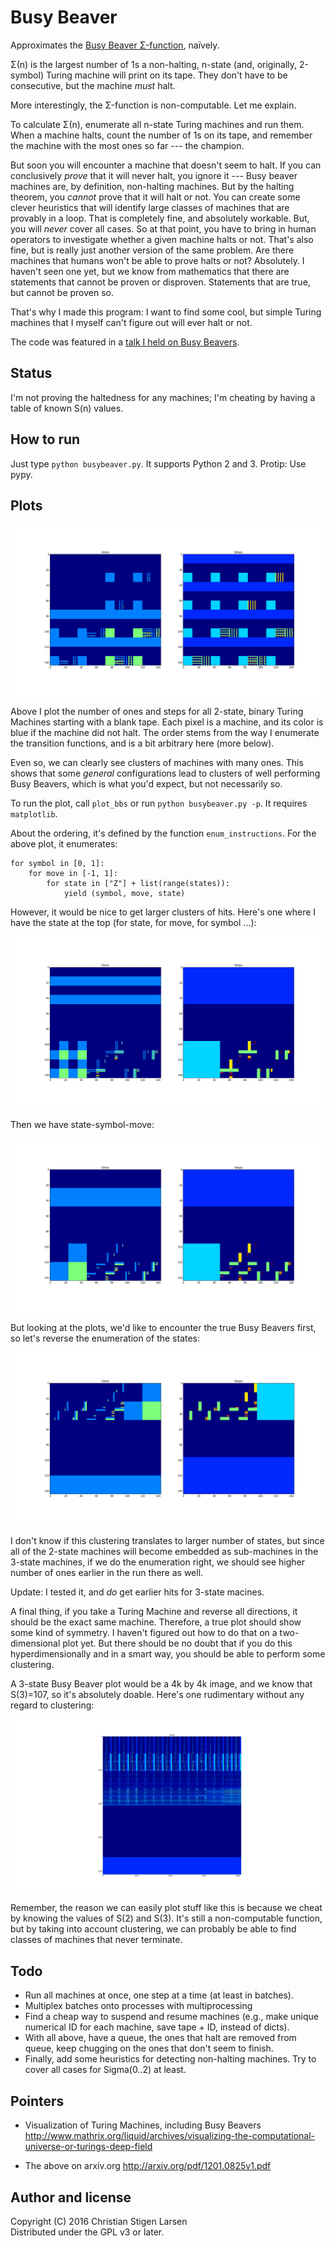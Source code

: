 Busy Beaver
===========

Approximates the [Busy Beaver Σ-function][busybeaver], naïvely.

Σ(n) is the largest number of 1s a non-halting, n-state (and, originally,
2-symbol) Turing machine will print on its tape. They don't have to be
consecutive, but the machine *must* halt.

More interestingly, the Σ-function is non-computable. Let me explain.

To calculate Σ(n), enumerate all n-state Turing machines and run them. When a
machine halts, count the number of 1s on its tape, and remember the machine
with the most ones so far --- the champion.

But soon you will encounter a machine that doesn't seem to halt. If you can
conclusively *prove* that it will never halt, you ignore it --- Busy beaver
machines are, by definition, non-halting machines. But by the halting theorem,
you *cannot* prove that it will halt or not. You can create some clever
heuristics that will identify large classes of machines that are provably in a
loop. That is completely fine, and absolutely workable. But, you will *never*
cover all cases. So at that point, you have to bring in human operators to
investigate whether a given machine halts or not. That's also fine, but is
really just another version of the same problem. Are there machines that humans
won't be able to prove halts or not? Absolutely. I haven't seen one yet, but we
know from mathematics that there are statements that cannot be proven or
disproven. Statements that are true, but cannot be proven so.

That's why I made this program: I want to find some cool, but simple Turing
machines that I myself can't figure out will ever halt or not.

The code was featured in a [talk I held on Busy Beavers][talk].

Status
------

I'm not proving the haltedness for any machines; I'm cheating by having a table
of known S(n) values.

How to run
----------

Just type `python busybeaver.py`. It supports Python 2 and 3. Protip: Use pypy.

Plots
-----
![Plot of 2-state Busy Beavers](bb.png "2-state Busy Beavers")

Above I plot the number of ones and steps for all 2-state, binary Turing
Machines starting with a blank tape. Each pixel is a machine, and its color is
blue if the machine did not halt. The order stems from the way I enumerate the
transition functions, and is a bit arbitrary here (more below).

Even so, we can clearly see clusters of machines with many ones. This shows
that some *general* configurations lead to clusters of well performing Busy
Beavers, which is what you'd expect, but not necessarily so.

To run the plot, call `plot_bbs` or run `python busybeaver.py -p`. It requires
`matplotlib`.

About the ordering, it's defined by the function `enum_instructions`. For the
above plot, it enumerates:

    for symbol in [0, 1]:
        for move in [-1, 1]:
            for state in ["Z"] + list(range(states)):
                yield (symbol, move, state)

However, it would be nice to get larger clusters of hits. Here's one where I
have the state at the top (for state, for move, for symbol ...):

![Plot of 2-state Busy Beavers](bb-state-move-symb.png "2-state Busy Beavers")

Then we have state-symbol-move:

![Plot of 2-state Busy Beavers](bb-state-symb-move.png "2-state Busy Beavers")

But looking at the plots, we'd like to encounter the true Busy Beavers first,
so let's reverse the enumeration of the states:

![Plot of 2-state Busy Beavers](bb-rstate-symb-move.png "2-state Busy Beavers")

I don't know if this clustering translates to larger number of states, but
since all of the 2-state machines will become embedded as sub-machines in the
3-state machines, if we do the enumeration right, we should see higher number
of ones earlier in the run there as well.

Update: I tested it, and *do* get earlier hits for 3-state macines.

A final thing, if you take a Turing Machine and reverse all directions, it
should be the exact same machine. Therefore, a true plot should show some kind
of symmetry. I haven't figured out how to do that on a two-dimensional plot
yet. But there should be no doubt that if you do this hyperdimensionally and in
a smart way, you should be able to perform some clustering.

A 3-state Busy Beaver plot would be a 4k by 4k image, and we know that
S(3)=107, so it's absolutely doable. Here's one rudimentary without any regard
to clustering:

![Plot of 3-state Busy Beavers](bb-3state-ones.png "3-state Busy Beavers")

Remember, the reason we can easily plot stuff like this is because we cheat by
knowing the values of S(2) and S(3). It's still a non-computable function, but
by taking into account clustering, we can probably be able to find classes of
machines that never terminate.

Todo
----

  * Run all machines at once, one step at a time (at least in batches).
  * Multiplex batches onto processes with multiprocessing
  * Find a cheap way to suspend and resume machines (e.g., make unique
    numerical ID for each machine, save tape + ID, instead of dicts).
  * With all above, have a queue, the ones that halt are removed from queue,
    keep chugging on the ones that don't seem to finish.
  * Finally, add some heuristics for detecting non-halting machines. Try to
    cover all cases for Sigma(0..2) at least.

Pointers
--------

  * Visualization of Turing Machines, including Busy Beavers
    http://www.mathrix.org/liquid/archives/visualizing-the-computational-universe-or-turings-deep-field

  * The above on arxiv.org
    http://arxiv.org/pdf/1201.0825v1.pdf

Author and license
------------------

Copyright (C) 2016 Christian Stigen Larsen  
Distributed under the GPL v3 or later.

[busybeaver]: https://en.wikipedia.org/wiki/Busy_beaver
[talk]: https://speakerdeck.com/csl/the-busy-beaver-game
